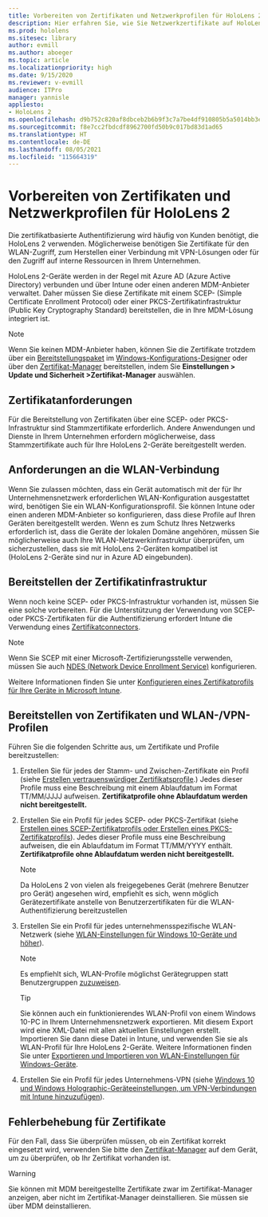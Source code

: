 ```yaml
---
title: Vorbereiten von Zertifikaten und Netzwerkprofilen für HoloLens 2
description: Hier erfahren Sie, wie Sie Netzwerkzertifikate auf HoloLens 2 Mixed-Reality-Geräten konfigurieren, verwenden und bereitstellen und wie Sie Probleme behandeln.
ms.prod: hololens
ms.sitesec: library
author: evmill
ms.author: aboeger
ms.topic: article
ms.localizationpriority: high
ms.date: 9/15/2020
ms.reviewer: v-evmill
audience: ITPro
manager: yannisle
appliesto:
- HoloLens 2
ms.openlocfilehash: d9b752c820af8dbceb2b6b9f3c7a7be4df910805b5a5014bb3e3650551392ce8
ms.sourcegitcommit: f8e7cc2fbdcdf8962700fd50b9c017bd83d1ad65
ms.translationtype: HT
ms.contentlocale: de-DE
ms.lasthandoff: 08/05/2021
ms.locfileid: "115664319"
---
```

# <a name="prepare-certificates-and-network-profiles-for-hololens-2"></a>Vorbereiten von Zertifikaten und Netzwerkprofilen für HoloLens 2

Die zertifikatbasierte Authentifizierung wird häufig von Kunden benötigt, die HoloLens 2 verwenden. Möglicherweise benötigen Sie Zertifikate für den WLAN-Zugriff, zum Herstellen einer Verbindung mit VPN-Lösungen oder für den Zugriff auf interne Ressourcen in Ihrem Unternehmen.

HoloLens 2-Geräte werden in der Regel mit Azure AD (Azure Active Directory) verbunden und über Intune oder einen anderen MDM-Anbieter verwaltet. Daher müssen Sie diese Zertifikate mit einem SCEP- (Simple Certificate Enrollment Protocol) oder einer PKCS-Zertifikatinfrastruktur (Public Key Cryptography Standard) bereitstellen, die in Ihre MDM-Lösung integriert ist. 

>[!NOTE]
> Wenn Sie keinen MDM-Anbieter haben, können Sie die Zertifikate trotzdem über ein [Bereitstellungspaket](hololens-provisioning.md#steps-for-creating-provisioning-packages) im [Windows-Konfigurations-Designer](https://www.microsoft.com/p/windows-configuration-designer/9nblggh4tx22?rtc=1&activetab=pivot:regionofsystemrequirementstab) oder über den [Zertifikat-Manager](certificate-manager.md) bereitstellen, indem Sie **Einstellungen > Update und Sicherheit >Zertifikat-Manager** auswählen.

## <a name="certificate-requirements"></a>Zertifikatanforderungen
Für die Bereitstellung von Zertifikaten über eine SCEP- oder PKCS-Infrastruktur sind Stammzertifikate erforderlich. Andere Anwendungen und Dienste in Ihrem Unternehmen erfordern möglicherweise, dass Stammzertifikate auch für Ihre HoloLens 2-Geräte bereitgestellt werden. 

## <a name="wi-fi-connectivity-requirements"></a>Anforderungen an die WLAN-Verbindung
Wenn Sie zulassen möchten, dass ein Gerät automatisch mit der für Ihr Unternehmensnetzwerk erforderlichen WLAN-Konfiguration ausgestattet wird, benötigen Sie ein WLAN-Konfigurationsprofil. Sie können Intune oder einen anderen MDM-Anbieter so konfigurieren, dass diese Profile auf Ihren Geräten bereitgestellt werden. Wenn es zum Schutz Ihres Netzwerks erforderlich ist, dass die Geräte der lokalen Domäne angehören, müssen Sie möglicherweise auch Ihre WLAN-Netzwerkinfrastruktur überprüfen, um sicherzustellen, dass sie mit HoloLens 2-Geräten kompatibel ist (HoloLens 2-Geräte sind nur in Azure AD eingebunden).

## <a name="deploy-certificate-infrastructure"></a>Bereitstellen der Zertifikatinfrastruktur
Wenn noch keine SCEP- oder PKCS-Infrastruktur vorhanden ist, müssen Sie eine solche vorbereiten. Für die Unterstützung der Verwendung von SCEP- oder PKCS-Zertifikaten für die Authentifizierung erfordert Intune die Verwendung eines [Zertifikatconnectors](/mem/intune/protect/certificate-connectors).

> [!NOTE]
> Wenn Sie SCEP mit einer Microsoft-Zertifizierungsstelle verwenden, müssen Sie auch [NDES (Network Device Enrollment Service)](/mem/intune/protect/certificates-scep-configure#set-up-ndes) konfigurieren.

Weitere Informationen finden Sie unter [Konfigurieren eines Zertifikatprofils für Ihre Geräte in Microsoft Intune](/intune/certificates-configure).

## <a name="deploy-certificates-and-wi-fivpn-profile"></a>Bereitstellen von Zertifikaten und WLAN-/VPN-Profilen
Führen Sie die folgenden Schritte aus, um Zertifikate und Profile bereitzustellen:
1.  Erstellen Sie für jedes der Stamm- und Zwischen-Zertifikate ein Profil (siehe [Erstellen vertrauenswürdiger Zertifikatsprofile](/intune/protect/certificates-configure#create-trusted-certificate-profiles).) Jedes dieser Profile muss eine Beschreibung mit einem Ablaufdatum im Format TT/MM/JJJJ aufweisen. **Zertifikatprofile ohne Ablaufdatum werden nicht bereitgestellt.**
1.  Erstellen Sie ein Profil für jedes SCEP- oder PKCS-Zertifikat (siehe [Erstellen eines SCEP-Zertifikatprofils oder Erstellen eines PKCS-Zertifikatprofils](/intune/protect/certficates-pfx-configure#create-a-pkcs-certificate-profile)). Jedes dieser Profile muss eine Beschreibung aufweisen, die ein Ablaufdatum im Format TT/MM/YYYY enthält. **Zertifikatprofile ohne Ablaufdatum werden nicht bereitgestellt.**

    > [!NOTE]
    > Da HoloLens 2 von vielen als freigegebenes Gerät (mehrere Benutzer pro Gerät) angesehen wird, empfiehlt es sich, wenn möglich Gerätezertifikate anstelle von Benutzerzertifikaten für die WLAN-Authentifizierung bereitzustellen

3.  Erstellen Sie ein Profil für jedes unternehmensspezifische WLAN-Netzwerk (siehe [WLAN-Einstellungen für Windows 10-Geräte und höher](/intune/wi-fi-settings-windows)). 
    > [!NOTE]
    > Es empfiehlt sich, WLAN-Profile möglichst Gerätegruppen statt Benutzergruppen [zuzuweisen](/mem/intune/configuration/device-profile-assign). 

    > [!TIP]
    > Sie können auch ein funktionierendes WLAN-Profil von einem Windows 10-PC in Ihrem Unternehmensnetzwerk exportieren. Mit diesem Export wird eine XML-Datei mit allen aktuellen Einstellungen erstellt. Importieren Sie dann diese Datei in Intune, und verwenden Sie sie als WLAN-Profil für Ihre HoloLens 2-Geräte. Weitere Informationen finden Sie unter [Exportieren und Importieren von WLAN-Einstellungen für Windows-Geräte](/mem/intune/configuration/wi-fi-settings-import-windows-8-1).

4.  Erstellen Sie ein Profil für jedes Unternehmens-VPN (siehe [Windows 10 und Windows Holographic-Geräteeinstellungen, um VPN-Verbindungen mit Intune hinzuzufügen](/intune/vpn-settings-windows-10)).

## <a name="troubleshooting-certificates"></a>Fehlerbehebung für Zertifikate

Für den Fall, dass Sie überprüfen müssen, ob ein Zertifikat korrekt eingesetzt wird, verwenden Sie bitte den [Zertifikat-Manager](certificate-manager.md) auf dem Gerät, um zu überprüfen, ob Ihr Zertifikat vorhanden ist.  

>[!WARNING]
> Sie können mit MDM bereitgestellte Zertifikate zwar im Zertifikat-Manager anzeigen, aber nicht im Zertifikat-Manager deinstallieren. Sie müssen sie über MDM deinstallieren.


